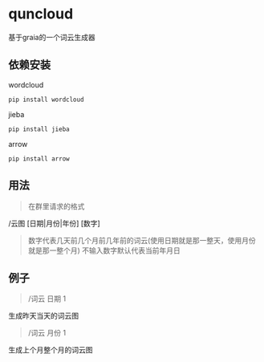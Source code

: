 # quncloud
基于graia的一个词云生成器

## 依赖安装

wordcloud

`pip install wordcloud`

jieba


`pip install jieba`


arrow

`pip install arrow`

## 用法
>在群里请求的格式

/云图 [日期|月份|年份] [数字]

> 数字代表几天前几个月前几年前的词云(使用日期就是那一整天，使用月份就是那一整个月)
不输入数字默认代表当前年月日
## 例子
> /词云 日期 1

生成昨天当天的词云图

> /词云 月份 1

生成上个月整个月的词云图
